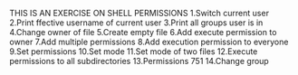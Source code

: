 THIS IS AN EXERCISE ON SHELL PERMISSIONS
1.Switch current user
2.Print ffective username of current user
3.Print all groups user is in
4.Change owner of file
5.Create empty file
6.Add execute permission to owner
7.Add multiple permissions
8.Add execution permission to everyone
9.Set permissions
10.Set mode
11.Set mode of two files
12.Execute permissions to all subdirectories
13.Permissions 751
14.Change group
